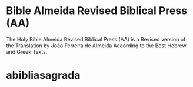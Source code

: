 # Bible Almeida Revised Biblical Press (AA)

The Holy Bible Almeida Revised Biblical Press (AA) is a Revised version of the Translation by João Ferreira de Almeida According to the Best Hebrew and Greek Texts.
# abibliasagrada
